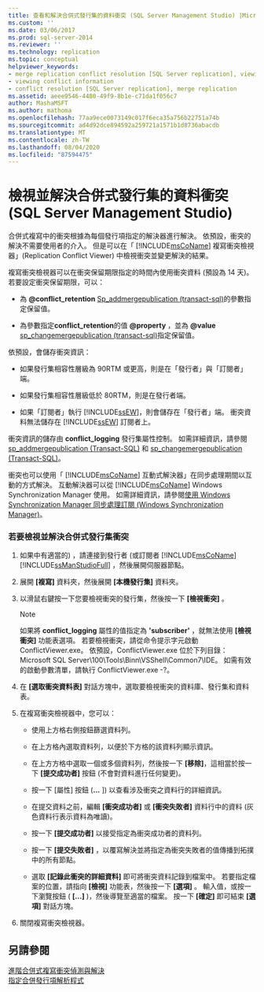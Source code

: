 ```yaml
---
title: 查看和解決合併式發行集的資料衝突 (SQL Server Management Studio) |Microsoft Docs
ms.custom: ''
ms.date: 03/06/2017
ms.prod: sql-server-2014
ms.reviewer: ''
ms.technology: replication
ms.topic: conceptual
helpviewer_keywords:
- merge replication conflict resolution [SQL Server replication], viewing conflicts
- viewing conflict information
- conflict resolution [SQL Server replication], merge replication
ms.assetid: aeee9546-4480-49f9-8b1e-c71da1f056c7
author: MashaMSFT
ms.author: mathoma
ms.openlocfilehash: 77aa9ece0073149c017f6eca35a756b22751a74b
ms.sourcegitcommit: ad4d92dce894592a259721a1571b1d8736abacdb
ms.translationtype: MT
ms.contentlocale: zh-TW
ms.lasthandoff: 08/04/2020
ms.locfileid: "87594475"
---
```

# <a name="view-and-resolve-data-conflicts-for-merge-publications-sql-server-management-studio"></a>檢視並解決合併式發行集的資料衝突 (SQL Server Management Studio)
  合併式複寫中的衝突根據為每個發行項指定的解決器進行解決。 依預設，衝突的解決不需要使用者的介入。 但是可以在「 [!INCLUDE[msCoName](../../includes/msconame-md.md)] 複寫衝突檢視器」(Replication Conflict Viewer) 中檢視衝突並變更解決的結果。  
  
 複寫衝突檢視器可以在衝突保留期限指定的時間內使用衝突資料 (預設為 14 天)。 若要設定衝突保留期限，可以：  
  
-   為 **@conflict_retention** [Sp_addmergepublication &#40;transact-sql&#41;](/sql/relational-databases/system-stored-procedures/sp-addmergepublication-transact-sql)的參數指定保留值。  
  
-   為參數指定**conflict_retention**的值 **@property** ，並為 **@value** [sp_changemergepublication &#40;transact-sql&#41;](/sql/relational-databases/system-stored-procedures/sp-changemergepublication-transact-sql)指定保留值。  
  
 依預設，會儲存衝突資訊：  
  
-   如果發行集相容性層級為 90RTM 或更高，則是在「發行者」與「訂閱者」端。  
  
-   如果發行集相容性層級低於 80RTM，則是在發行者端。  
  
-   如果「訂閱者」執行 [!INCLUDE[ssEW](../../includes/ssew-md.md)]，則會儲存在「發行者」端。 衝突資料無法儲存在 [!INCLUDE[ssEW](../../includes/ssew-md.md)] 訂閱者上。  
  
 衝突資訊的儲存由 **conflict_logging** 發行集屬性控制。 如需詳細資訊，請參閱 [sp_addmergepublication &#40;Transact-SQL&#41;](/sql/relational-databases/system-stored-procedures/sp-addmergepublication-transact-sql) 和 [sp_changemergepublication &#40;Transact-SQL&#41;](/sql/relational-databases/system-stored-procedures/sp-changemergepublication-transact-sql)。  
  
 衝突也可以使用「 [!INCLUDE[msCoName](../../includes/msconame-md.md)] 互動式解決器」在同步處理期間以互動的方式解決。 互動解決器可以從 [!INCLUDE[msCoName](../../includes/msconame-md.md)] Windows Synchronization Manager 使用。 如需詳細資訊，請參閱[使用 Windows Synchronization Manager 同步處理訂閱 &#40;Windows Synchronization Manager&#41;](synchronize-a-subscription-using-windows-synchronization-manager.md)。  
  
### <a name="to-view-and-resolve-conflicts-for-merge-publications"></a>若要檢視並解決合併式發行集衝突  
  
1.  如果中有適當的) ，請連接到發行者 (或訂閱者 [!INCLUDE[msCoName](../../includes/msconame-md.md)] [!INCLUDE[ssManStudioFull](../../includes/ssmanstudiofull-md.md)] ，然後展開伺服器節點。  
  
2.  展開 **[複寫]** 資料夾，然後展開 **[本機發行集]** 資料夾。  
  
3.  以滑鼠右鍵按一下您要檢視衝突的發行集，然後按一下 **[檢視衝突]** 。  
  
    > [!NOTE]  
    >  如果將 **conflict_logging** 屬性的值指定為 **'subscriber'** ，就無法使用 **[檢視衝突]** 功能表選項。 若要檢視衝突，請從命令提示字元啟動 ConflictViewer.exe。 依預設，ConflictViewer.exe 位於下列目錄：Microsoft SQL Server\100\Tools\Binn\VSShell\Common7\IDE。 如需有效的啟動參數清單，請執行 ConflictViewer.exe -?。  
  
4.  在 **[選取衝突資料表]** 對話方塊中，選取要檢視衝突的資料庫、發行集和資料表。  
  
5.  在複寫衝突檢視器中，您可以：  
  
    -   使用上方格右側按鈕篩選資料列。  
  
    -   在上方格內選取資料列，以便於下方格的該資料列顯示資訊。  
  
    -   在上方方格中選取一個或多個資料列，然後按一下 **[移除]**，這相當於按一下 **[提交成功者]** 按鈕 (不會對資料進行任何變更)。  
  
    -   按一下 [屬性] 按鈕 (**...** ]) 以查看涉及衝突之資料行的詳細資訊。  
  
    -   在提交資料之前，編輯 **[衝突成功者]** 或 **[衝突失敗者]** 資料行中的資料 (灰色資料行表示資料為唯讀)。  
  
    -   按一下 **[提交成功者]** 以接受指定為衝突成功者的資料列。  
  
    -   按一下 **[提交失敗者]** ，以覆寫解決並將指定為衝突失敗者的值傳播到拓撲中的所有節點。  
  
    -   選取 **[記錄此衝突的詳細資料]** 即可將衝突資料記錄到檔案中。 若要指定檔案的位置，請指向 **[檢視]** 功能表，然後按一下 **[選項]** 。 輸入值，或按一下瀏覽按鈕 ( **[...]** )，然後導覽至適當的檔案。 按一下 **[確定]** 即可結束 **[選項]** 對話方塊。  
  
6.  關閉複寫衝突檢視器。  
  
## <a name="see-also"></a>另請參閱  
 [進階合併式複寫衝突偵測與解決](merge/advanced-merge-replication-conflict-detection-and-resolution.md)   
 [指定合併發行項解析程式](publish/specify-a-merge-article-resolver.md)  
  
  
